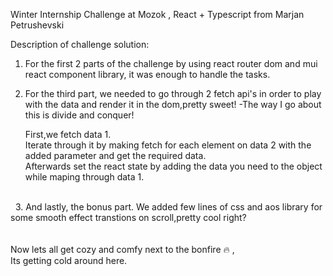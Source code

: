 Winter Internship Challenge at Mozok ,
React + Typescript  from Marjan Petrushevski

Description of challenge solution:

1. For the first 2 parts of the challenge by using react router dom and mui react component library, it was enough to handle the tasks.

2. For the third part, we needed to go through 2 fetch api's in order to play with the data and render it in the dom,pretty sweet!
-The way I go about this is divide and conquer! 

   First,we fetch data 1.<br>
   Iterate through it by making fetch for each element on data 2 with the added parameter and get the required data.<br>
   Afterwards set the react state by adding the data you need to the object while maping through data 1.
<br>
 &nbsp; 3. And lastly, the bonus part. We added few lines of css and aos library for some smooth effect transtions on scroll,pretty cool right?
<br>
<br>
<br>
Now lets all get cozy and comfy next to the bonfire 🔥 ,<br>
Its getting cold around here.
